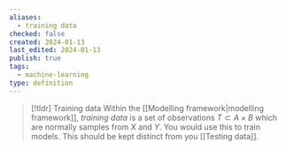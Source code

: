 ```yaml
---
aliases:
  - training data
checked: false
created: 2024-01-13
last_edited: 2024-01-13
publish: true
tags:
  - machine-learning
type: definition
---
```

>[!tldr] Training data
>Within the [[Modelling framework|modelling framework]], *training data* is a set of observations $T \subset A \times B$ which are normally samples from $X$ and $Y$. You would use this to train models. This should be kept distinct from you [[Testing data]].

